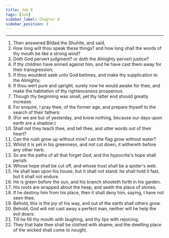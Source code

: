 ```yaml
---
title: Job 8
tags: [Job]
sidebar_label: Chapter 8
sidebar_position: 8
---
```


---
1. Then answered Bildad the Shuhite, and said,
2. How long wilt thou speak these things? and how long shall the words of thy mouth be like a strong wind?
3. Doth God pervert judgment? or doth the Almighty pervert justice?
4. If thy children have sinned against him, and he have cast them away for their transgression;
5. If thou wouldest seek unto God betimes, and make thy supplication to the Almighty;
6. If thou wert pure and upright; surely now he would awake for thee, and make the habitation of thy righteousness prosperous.
7. Though thy beginning was small, yet thy latter end should greatly increase.
8. For enquire, I pray thee, of the former age, and prepare thyself to the search of their fathers:
9. (For we are but of yesterday, and know nothing, because our days upon earth are a shadow:)
10. Shall not they teach thee, and tell thee, and utter words out of their heart?
11. Can the rush grow up without mire? can the flag grow without water?
12. Whilst it is yet in his greenness, and not cut down, it withereth before any other herb.
13. So are the paths of all that forget God; and the hypocrite's hope shall perish:
14. Whose hope shall be cut off, and whose trust shall be a spider's web.
15. He shall lean upon his house, but it shall not stand: he shall hold it fast, but it shall not endure.
16. He is green before the sun, and his branch shooteth forth in his garden.
17. His roots are wrapped about the heap, and seeth the place of stones.
18. If he destroy him from his place, then it shall deny him, saying, I have not seen thee.
19. Behold, this is the joy of his way, and out of the earth shall others grow.
20. Behold, God will not cast away a perfect man, neither will he help the evil doers:
21. Till he fill thy mouth with laughing, and thy lips with rejoicing.
22. They that hate thee shall be clothed with shame; and the dwelling place of the wicked shall come to nought.